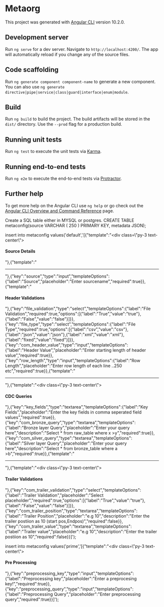 # Metaorg

This project was generated with [Angular CLI](https://github.com/angular/angular-cli) version 10.2.0.

## Development server

Run `ng serve` for a dev server. Navigate to `http://localhost:4200/`. The app will automatically reload if you change any of the source files.

## Code scaffolding

Run `ng generate component component-name` to generate a new component. You can also use `ng generate directive|pipe|service|class|guard|interface|enum|module`.

## Build

Run `ng build` to build the project. The build artifacts will be stored in the `dist/` directory. Use the `--prod` flag for a production build.

## Running unit tests

Run `ng test` to execute the unit tests via [Karma](https://karma-runner.github.io).

## Running end-to-end tests

Run `ng e2e` to execute the end-to-end tests via [Protractor](http://www.protractortest.org/).

## Further help

To get more help on the Angular CLI use `ng help` or go check out the [Angular CLI Overview and Command Reference](https://angular.io/cli) page.

Create a SQL table either in MYSQL or postgres.
CREATE TABLE metaconfig(source VARCHAR ( 250 ) PRIMARY KEY, metadata JSON);

insert into metaconfig values('default','[{"template":"<div class=\\\"py-3 text-center\\\"><h4>Source Details</h4></div>"},{"template":"<hr/>"},{"key":"source","type":"input","templateOptions":{"label":"Source","placeholder":"Enter sourcename","required":true}},{"template":"<div class="py-3 text-center"><h4>Header Validations</h4></div>"},{"key":"file_validation","type":"select","templateOptions":{"label":"File Validation","required":true,"options":[{"label":"True","value":"true"},{"label":"False","value":"false"}]}},{"key":"file_type","type":"select","templateOptions":{"label":"File Type","required":true,"options":[{"label":"csv","value":"csv"},{"label":"json","value":"json"},{"label":"xml","value":"xml"},{"label":"fixed","value":"fixed"}]}},{"key":"com_header_value","type":"input","templateOptions":{"label":"Header Value","placeholder":"Enter starting length of header value","required":true}},{"key":"row_length","type":"input","templateOptions":{"label":"Row Length","placeholder":"Enter row length of each line ..250 etc","required":true}},{"template":"<hr/>"},{"template":"<div class=\\\"py-3 text-center\\\"><h4>CDC Queries</h4></div>"},{"key":"key_fields","type":"textarea","templateOptions":{"label":"Key Fields","placeholder":"Enter the key fields in comma seperated field values","required":true}},{"key":"com_bronze_query","type":"textarea","templateOptions":{"label":"Bronze layer Query","placeholder":"Enter your query here","description":"Select * from raw_table where x >y","required":true}},{"key":"com_silver_query","type":"textarea","templateOptions":{"label":"Silver layer Query","placeholder":"Enter your query here","description":"Select * from bronze_table where a >b","required":true}},{"template":"<hr/>"},{"template":"<div class=\\\"py-3 text-center\\\"><h4>Trailer Validations</h4></div>"},{"key":"com_trailer_validation","type":"select","templateOptions":{"label":"Trailer Validation","placeholder":"Select placeholder","required":true,"options":[{"label":"True","value":"true"},{"label":"False","value":"false"}]}},{"key":"com_trailer_position","type":"textarea","templateOptions":{"label":"Trailer Position","placeholder":"e.g 10","description":"Enter the trailer postiion as 10 (start pos,Endpos)","required":false}},{"key":"com_trailer_value","type":"textarea","templateOptions":{"label":"Trailer value","placeholder":"e.g 10","description":"Enter the trailer postiion as 10","required":false}}]');

insert into metaconfig values('prime','[{"template":"<div class=\\\"py-3 text-center\\\"><h4>Pre Processing</h4></div>"},{"key":"preprocessing_key","type":"input","templateOptions":{"label":"Preprocessing key","placeholder":"Enter a preprocesing key!","required":true}},{"key":"preprocessing_query","type":"input","templateOptions":{"label":"Preprocessing Query","placeholder":"Enter preprocessing query","required":true}}]');

